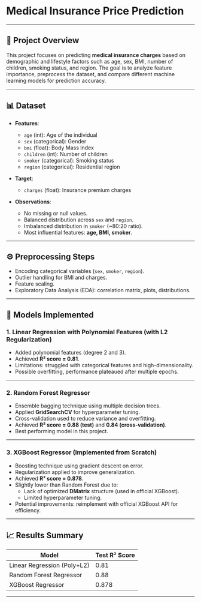 # Medical Insurance Price Prediction  

---

## 📌 Project Overview  
This project focuses on predicting **medical insurance charges** based on demographic and lifestyle factors such as age, sex, BMI, number of children, smoking status, and region. The goal is to analyze feature importance, preprocess the dataset, and compare different machine learning models for prediction accuracy.  

---

## 📊 Dataset  
- **Features**:  
  - `age` (int): Age of the individual  
  - `sex` (categorical): Gender  
  - `bmi` (float): Body Mass Index  
  - `children` (int): Number of children  
  - `smoker` (categorical): Smoking status  
  - `region` (categorical): Residential region  
- **Target**:  
  - `charges` (float): Insurance premium charges  

- **Observations**:  
  - No missing or null values.  
  - Balanced distribution across `sex` and `region`.  
  - Imbalanced distribution in `smoker` (~80:20 ratio).  
  - Most influential features: **age, BMI, smoker**.  

---

## ⚙️ Preprocessing Steps  
- Encoding categorical variables (`sex`, `smoker`, `region`).  
- Outlier handling for BMI and charges.  
- Feature scaling.  
- Exploratory Data Analysis (EDA): correlation matrix, plots, distributions.  

---

## 🧠 Models Implemented  

### 1. Linear Regression with Polynomial Features (with L2 Regularization)  
- Added polynomial features (degree 2 and 3).  
- Achieved **R² score = 0.81**.  
- Limitations: struggled with categorical features and high-dimensionality.  
- Possible overfitting, performance plateaued after multiple epochs.  

---

### 2. Random Forest Regressor  
- Ensemble bagging technique using multiple decision trees.  
- Applied **GridSearchCV** for hyperparameter tuning.  
- Cross-validation used to reduce variance and overfitting.  
- Achieved **R² score = 0.88 (test)** and **0.84 (cross-validation)**.  
- Best performing model in this project.  

---

### 3. XGBoost Regressor (Implemented from Scratch)  
- Boosting technique using gradient descent on error.  
- Regularization applied to improve generalization.  
- Achieved **R² score = 0.878**.  
- Slightly lower than Random Forest due to:  
  - Lack of optimized **DMatrix** structure (used in official XGBoost).  
  - Limited hyperparameter tuning.  
- Potential improvements: reimplement with official XGBoost API for efficiency.    

---

## 📈 Results Summary  

| Model | Test R² Score |
|-------|--------------|
| Linear Regression (Poly+L2) | 0.81 |
| Random Forest Regressor | 0.88 |
| XGBoost Regressor | 0.878 |
---
